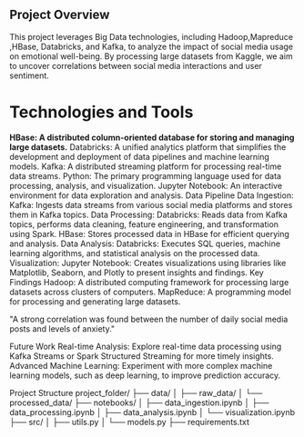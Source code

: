 ## Project Overview

This project leverages Big Data technologies, including Hadoop,Mapreduce ,HBase, Databricks, and Kafka, to analyze the impact of social media usage on emotional well-being. By processing large datasets from Kaggle, we aim to uncover correlations between social media interactions and user sentiment.

# Technologies and Tools
**HBase: A distributed column-oriented database for storing and managing large datasets.**
Databricks: A unified analytics platform that simplifies the development and deployment of data pipelines and machine learning models.
Kafka: A distributed streaming platform for processing real-time data streams.
Python: The primary programming language used for data processing, analysis, and visualization.
Jupyter Notebook: An interactive environment for data exploration and analysis.
Data Pipeline
Data Ingestion:
Kafka: Ingests data streams from various social media platforms and stores them in Kafka topics.
Data Processing:
Databricks: Reads data from Kafka topics, performs data cleaning, feature engineering, and transformation using Spark.
HBase: Stores processed data in HBase for efficient querying and analysis.
Data Analysis:
Databricks: Executes SQL queries, machine learning algorithms, and statistical analysis on the processed data.
Visualization:
Jupyter Notebook: Creates visualizations using libraries like Matplotlib, Seaborn, and Plotly to present insights and findings.
Key Findings
Hadoop: A distributed computing framework for processing large datasets across clusters of computers.
MapReduce: A programming model for processing and generating large datasets.

"A strong correlation was found between the number of daily social media posts and levels of anxiety."

Future Work
Real-time Analysis: Explore real-time data processing using Kafka Streams or Spark Structured Streaming for more timely insights.
Advanced Machine Learning: Experiment with more complex machine learning models, such as deep learning, to improve prediction accuracy.

Project Structure
project_folder/
├── data/
│   ├── raw_data/
│   └── processed_data/
├── notebooks/
│   ├── data_ingestion.ipynb
│   ├── data_processing.ipynb
│   ├── data_analysis.ipynb
│   └── visualization.ipynb
├── src/
│   ├── utils.py
│   └── models.py
├── requirements.txt
